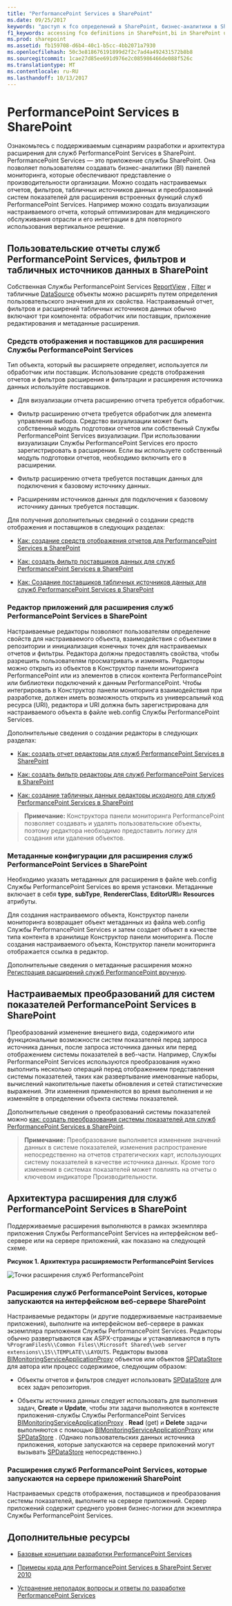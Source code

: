 ```yaml
---
title: "PerformancePoint Services в SharePoint"
ms.date: 09/25/2017
keywords: "доступ к fco определений в SharePoint, бизнес-аналитики в SharePoint с использованием служб performancepoint services, бизнес-аналитики в SharePoint, бизнес-аналитики с помощью performancepoint services в SharePoint, создание преобразования системы показателей с помощью performancepoint в Настройка performancepoint в sharepoint, создание источника данных в SharePoint, библиотеки DLL, используемые для разработки performancepoint расширение performancepoint services для SharePoint, элемент управления настраиваемого фильтра в SharePoint, расширения настраиваемых performancepoint Фильтр, SharePoint, FCO в sharepoint performancepoint, создание фильтров в SharePoint, как FCO в pps performancepoint, Приступая к работе со службами performancepoint services, интеграции служб performancepoint services в sharepoint, сборки performancepoint используется в разработке, performancepoint пользовательские источники данных, настраиваемые фильтры performancepoint, настраиваемые отчеты performancepoint performancepoint преобразований системы показателей, сценариях разработки performancepoint, служб performancepoint services Создание в SharePoint, отчет отчетов разработки, сценарии разработки performancepoint services, программирование служб performancepoint services, sdk performancepoint services, нестандартные панели мониторинга pps в SharePoint, разработка pps, программирование pps, pps sdk Модуль подготовки в SharePoint, приложения-службы SharePoint PerformancePoint"
f1_keywords: accessing fco definitions in SharePoint,bi in SharePoint using performancepoint services,business intelligence in SharePoint,business intelligence using performancepoint services in SharePoint,create scorecard transforms using performancepoint in SharePoint,custom filter control in SharePoint,custom performancepoint extensions,customize performancepoint in sharepoint,data source creation in SharePoint,dlls used for performancepoint development,extending performancepoint services for sharepoint,fcos in sharepoint performancepoint,filter creation in SharePoint,filters as fcos in pps performancepoint,getting started with performancepoint services,integration of performancepoint services in sharepoint,performancepoint assemblies used in development,performancepoint custom data sources,performancepoint custom filters,performancepoint custom reports,performancepoint custom scorecard transforms,performancepoint development scenarios,performancepoint services development,performancepoint services development scenarios,performancepoint services programming,performancepoint services sdk,pps custom dashboards in SharePoint,pps development,pps programming,pps sdk,report creation in SharePoint,report renderer in SharePoint,SharePoint service application PerformancePoint
ms.prod: sharepoint
ms.assetid: fb159708-d6b4-40c1-b5cc-4bb2071a7930
ms.openlocfilehash: 50c3e818676191899d2f2c7ad4a492431572b8b8
ms.sourcegitcommit: 1cae27d85ee691d976e2c085986466de088f526c
ms.translationtype: MT
ms.contentlocale: ru-RU
ms.lasthandoff: 10/13/2017
---
```

# <a name="performancepoint-services-in-sharepoint"></a>PerformancePoint Services в SharePoint
Ознакомьтесь с поддерживаемым сценариям разработки и архитектура расширения для служб PerformancePoint Services в SharePoint.
PerformancePoint Services — это приложение службы SharePoint. Она позволяет пользователям создавать бизнес-аналитики (BI) панелей мониторинга, которые обеспечивают представление о производительности организации. Можно создать настраиваемых отчетов, фильтров, табличных источников данных и преобразований систем показателей для расширения встроенных функций служб PerformancePoint Services. Например можно создать визуализации настраиваемого отчета, который оптимизирован для медицинского обслуживания отрасли и его интеграции в для повторного использования вертикальное решение.
  
    
    


## <a name="custom-performancepoint-services-reports-filters-and-tabular-data-sources-in-sharepoint"></a>Пользовательские отчеты служб PerformancePoint Services, фильтров и табличных источников данных в SharePoint
<a name="bkmk_CreateCustomObjects"> </a>

Собственная Службы PerformancePoint Services  [ReportView](https://msdn.microsoft.com/library/Microsoft.PerformancePoint.Scorecards.ReportView.aspx) , [Filter](https://msdn.microsoft.com/library/Microsoft.PerformancePoint.Scorecards.Filter.aspx) и табличные [DataSource](https://msdn.microsoft.com/library/Microsoft.PerformancePoint.Scorecards.DataSource.aspx) объекты можно расширять путем определения пользовательского значения для их свойства. Настраиваемый отчет, фильтров и расширений табличных источников данных обычно включают три компонента: обработчик или поставщик, приложение редактирования и метаданные расширения.
  
    
    

### <a name="renderers-and-providers-for-performancepoint-services-extensions"></a>Средств отображения и поставщиков для расширения Службы PerformancePoint Services

Тип объекта, который вы расширяете определяет, используется ли обработчик или поставщик. Использование средств отображения отчетов и фильтров расширения и фильтрации и расширения источника данных используйте поставщиков.
  
    
    

- Для визуализации отчета расширению отчета требуется обработчик. 
    
  
- Фильтр расширению отчета требуется обработчик для элемента управления выбора. Средство визуализации может быть собственный модуль подготовки отчетов или собственный Службы PerformancePoint Services визуализации. При использовании визуализации Службы PerformancePoint Services его просто зарегистрировать в расширении. Если вы используете собственный модуль подготовки отчетов, необходимо включить его в расширении.
    
  
- Фильтр расширению отчета требуется поставщик данных для подключения к базовому источнику данных.
    
  
- Расширениям источников данных для подключения к базовому источнику данных требуется поставщик.
    
  
Для получения дополнительных сведений о создании средств отображения и поставщиков в следующих разделах:
  
    
    

-  [Как: создание средств отображения отчетов для PerformancePoint Services в SharePoint](how-to-create-report-renderers-for-performancepoint-services-in-sharepoint.md)
    
  
-  [Как: создать фильтр поставщиков данных для служб PerformancePoint Services в SharePoint](how-to-create-filter-data-providers-for-performancepoint-services-in-sharepoint.md)
    
  
-  [Как: Создание поставщиков табличных источников данных для служб PerformancePoint Services в SharePoint](how-to-create-tabular-data-source-providers-for-performancepoint-services-in-sha.md)
    
  

### <a name="editor-applications-for-performancepoint-services-extensions-in-sharepoint"></a>Редактор приложений для расширения служб PerformancePoint Services в SharePoint

Настраиваемые редакторы позволяют пользователям определение свойств для настраиваемого объекта, взаимодействия с объектами в репозитории и инициализация конечных точек для настраиваемых отчетов и фильтры. Редактора должны предоставлять свойства, чтобы разрешить пользователям просматривать и изменять. Редакторы можно открыть из объектов в Конструктор панели мониторинга PerformancePoint или из элементов в список контента PerformancePoint или библиотеки подключений к данным PerformancePoint. Чтобы интегрировать в Конструктор панели мониторинга взаимодействия при разработке, должен иметь возможность открыть из универсальный код ресурса (URI), редактора и URI должна быть зарегистрирована для настраиваемого объекта в файле web.config Службы PerformancePoint Services.
  
    
    
Дополнительные сведения о создании редакторы в следующих разделах:
  
    
    

-  [Как: создать отчет редакторы для служб PerformancePoint Services в SharePoint](how-to-create-report-editors-for-performancepoint-services-in-sharepoint.md)
    
  
-  [Как: создать фильтр редакторы для служб PerformancePoint Services в SharePoint](how-to-create-filter-editors-for-performancepoint-services-in-sharepoint.md)
    
  
-  [Как: создание табличных данных редакторы исходного для служб PerformancePoint Services в SharePoint](how-to-create-tabular-data-source-editors-for-performancepoint-services-in-share.md)
    
  

> **Примечание:** Конструктора панели мониторинга PerformancePoint позволяет создавать и удалять пользовательские объекты, поэтому редактора необходимо предоставить логику для создания или удаления объектов. 
  
    
    


### <a name="configuration-metadata-for-performancepoint-services-extensions-in-sharepoint"></a>Метаданные конфигурации для расширения служб PerformancePoint Services в SharePoint

Необходимо указать метаданных для расширения в файле web.config Службы PerformancePoint Services во время установки. Метаданные включает в себя **type**, **subType**, **RendererClass**, **EditorURI**и **Resources** атрибуты.
  
    
    
Для создания настраиваемого объекта, Конструктор панели мониторинга возвращает объект метаданных из файла web.config Службы PerformancePoint Services и затем создает объект в качестве типа контента в хранилище Конструктор панели мониторинга. После создания настраиваемого объекта, Конструктор панели мониторинга отображается ссылка в редактор.
  
    
    
Дополнительные сведения о метаданные расширения можно  [Регистрация расширений служб PerformancePoint вручную](http://msdn.microsoft.com/library/3aa6d340-4b05-46b3-9648-2b6e18e04e09%28Office.15%29.aspx).
  
    
    

## <a name="custom-transforms-for-performancepoint-services-scorecards-in-sharepoint"></a>Настраиваемых преобразований для систем показателей PerformancePoint Services в SharePoint
<a name="bkmk_CreateCustomObjects"> </a>

Преобразований изменение внешнего вида, содержимого или функциональные возможности систем показателей перед запроса источника данных, после запроса источника данных или перед отображением системы показателей в веб-части. Например, Службы PerformancePoint Services используются преобразования нужно выполнить несколько операций перед отображением представления системы показателей, таких как развертывание именованные наборы, вычислений накопительные пакеты обновления и сетей статистические выражения. Эти изменения применяются во время выполнения и не изменяйте в определении объекта системы показателей.
  
    
    
Дополнительные сведения о преобразований системы показателей можно [как: создать преобразования системы показателей для служб PerformancePoint Services в SharePoint](how-to-create-scorecard-transforms-for-performancepoint-services-in-sharepoint-2.md).
  
    
    

> **Примечание:** Преобразование выполняется изменение значений данных в системе показателей, изменения распространение непосредственно на отчетов стратегических карт, использующих систему показателей в качестве источника данных. Кроме того изменения в системах показателей может повлиять на отчеты о ключевом индикаторе Производительности. 
  
    
    


## <a name="extensibility-architecture-for-performancepoint-services-in-sharepoint"></a>Архитектура расширения для служб PerformancePoint Services в SharePoint
<a name="bkmk_PerfPointArch"> </a>

Поддерживаемые расширения выполняются в рамках экземпляра приложения Службы PerformancePoint Services на интерфейсном веб-сервере или на сервере приложений, как показано на следующей схеме.
  
    
    

**Рисунок 1. Архитектура расширяемости PerformancePoint Services**

  
    
    

  
    
    
![Точки расширения служб PerformancePoint](../images/SPS14_PerfPoint_ArchOverview.gif)
  
    
    

### <a name="performancepoint-services-extensions-that-run-on-the-sharepoint-front-end-web-server"></a>Расширения служб PerformancePoint Services, которые запускаются на интерфейсном веб-сервере SharePoint

Настраиваемые редакторы (и другие поддерживаемые настраиваемые приложения), выполните на интерфейсном веб-сервере в рамках экземпляра приложения Службы PerformancePoint Services. Редакторы обычно развертываются как ASPX-страницы и устанавливаются в путь  `%ProgramFiles%\\Common Files\\Microsoft Shared\\web server extensions\\15\\TEMPLATE\\LAYOUTS`. Редакторы вызова  [BIMonitoringServiceApplicationProxy](https://msdn.microsoft.com/library/Microsoft.PerformancePoint.Scorecards.BIMonitoringServiceApplicationProxy.aspx) объектов или объектов [SPDataStore](https://msdn.microsoft.com/library/Microsoft.PerformancePoint.Scorecards.Store.SPDataStore.aspx) для автора или процесс содержимое, следующим образом:
  
    
    

- Объекты отчетов и фильтров следует использовать  [SPDataStore](https://msdn.microsoft.com/library/Microsoft.PerformancePoint.Scorecards.Store.SPDataStore.aspx) для всех задач репозитория.
    
  
- Объекты источника данных следует использовать для выполнения задач, **Create** и **Update**, чтобы эти задачи выполняются в контексте приложения-службы Службы PerformancePoint Services [BIMonitoringServiceApplicationProxy](https://msdn.microsoft.com/library/Microsoft.PerformancePoint.Scorecards.BIMonitoringServiceApplicationProxy.aspx) . **Read** (get) и **Delete** задачи выполняются с помощью [BIMonitoringServiceApplicationProxy](https://msdn.microsoft.com/library/Microsoft.PerformancePoint.Scorecards.BIMonitoringServiceApplicationProxy.aspx) или [SPDataStore](https://msdn.microsoft.com/library/Microsoft.PerformancePoint.Scorecards.Store.SPDataStore.aspx) . (Однако пользовательских данных источника приложения, которые запускаются на сервере приложений могут вызывать [SPDataStore](https://msdn.microsoft.com/library/Microsoft.PerformancePoint.Scorecards.Store.SPDataStore.aspx) непосредственно.)
    
  

### <a name="performancepoint-services-extensions-that-run-on-the-sharepoint-application-server"></a>Расширения служб PerformancePoint Services, которые запускаются на сервере приложений SharePoint

Настраиваемых средств отображения, поставщиков и преобразования системы показателей, выполните на сервере приложений. Сервер приложений содержит среднего уровня бизнес-логики для экземпляра Службы PerformancePoint Services.
  
    
    

## <a name="additional-resources"></a>Дополнительные ресурсы
<a name="bkmk_AdditionalResources"> </a>


-  [Базовые концепции разработки PerformancePoint Services](http://msdn.microsoft.com/library/5d2c183b-95f8-4930-b6d0-f3ffe1ee166e%28Office.15%29.aspx)
    
  
-  [Примеры кода для PerformancePoint Services в SharePoint Server 2010](http://msdn.microsoft.com/library/97f0cbd4-03ef-44f8-9869-699df9d9c97f%28Office.15%29.aspx)
    
  
-  [Устранение неполадок вопросы и ответы по разработке PerformancePoint Services](http://msdn.microsoft.com/library/a90156e2-0522-46a1-9fc9-b6c8d2fffad7%28Office.15%29.aspx)
    
  

